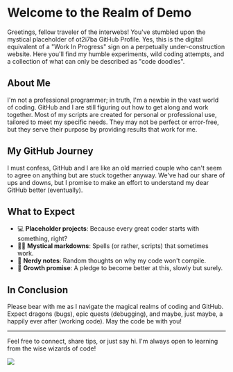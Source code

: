 # Welcome to the Realm of Demo
Greetings, fellow traveler of the interwebs! You've stumbled upon the mystical placeholder of ot2i7ba GitHub Profile. Yes, this is the digital equivalent of a "Work In Progress" sign on a perpetually under-construction website. Here you'll find my humble experiments, wild coding attempts, and a collection of what can only be described as "code doodles".

## About Me
I'm not a professional programmer; in truth, I'm a newbie in the vast world of coding. GitHub and I are still figuring out how to get along and work together. Most of my scripts are created for personal or professional use, tailored to meet my specific needs. They may not be perfect or error-free, but they serve their purpose by providing results that work for me.

## My GitHub Journey
I must confess, GitHub and I are like an old married couple who can't seem to agree on anything but are stuck together anyway. We've had our share of ups and downs, but I promise to make an effort to understand my dear GitHub better (eventually).

## What to Expect
- 💻 **Placeholder projects**: Because every great coder starts with something, right?
- 🧙‍♂️ **Mystical markdowns**: Spells (or rather, scripts) that sometimes work.
- 🤖 **Nerdy notes**: Random thoughts on why my code won't compile.
- 🌱 **Growth promise**: A pledge to become better at this, slowly but surely.

## In Conclusion
Please bear with me as I navigate the magical realms of coding and GitHub. Expect dragons (bugs), epic quests (debugging), and maybe, just maybe, a happily ever after (working code).
May the code be with you!

---
Feel free to connect, share tips, or just say hi. I'm always open to learning from the wise wizards of code!


[![](https://visitcount.itsvg.in/api?id=ot2i7ba&label=Profile%20Views&color=12&icon=3&pretty=false)](https://visitcount.itsvg.in)

<!--
**ot2i7ba/ot2i7ba** is a ✨ _special_ ✨ repository because its `README.md` (this file) appears on your GitHub profile.

Here are some ideas to get you started:

- 🔭 I’m currently working on ...
- 🌱 I’m currently learning ...
- 👯 I’m looking to collaborate on ...
- 🤔 I’m looking for help with ...
- 💬 Ask me about ...
- 📫 How to reach me: ...
- 😄 Pronouns: ...
- ⚡ Fun fact: ...
-->
